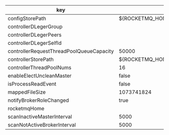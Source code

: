 |key|value|
|---|---|
|configStorePath|${ROCKETMQ_HOME}/controller/controller.properties|
|controllerDLegerGroup||
|controllerDLegerPeers||
|controllerDLegerSelfId||
|controllerRequestThreadPoolQueueCapacity|50000|
|controllerStorePath|${ROCKETMQ_HOME}/DledgerController|
|controllerThreadPoolNums|16|
|enableElectUncleanMaster|false|
|isProcessReadEvent|false|
|mappedFileSize|1073741824|
|notifyBrokerRoleChanged|true|
|rocketmqHome||
|scanInactiveMasterInterval|5000|
|scanNotActiveBrokerInterval|5000|
